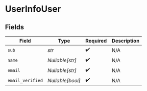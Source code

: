 # UserInfoUser


## Fields

| Field              | Type               | Required           | Description        |
| ------------------ | ------------------ | ------------------ | ------------------ |
| `sub`              | *str*              | :heavy_check_mark: | N/A                |
| `name`             | *Nullable[str]*    | :heavy_check_mark: | N/A                |
| `email`            | *Nullable[str]*    | :heavy_check_mark: | N/A                |
| `email_verified`   | *Nullable[bool]*   | :heavy_check_mark: | N/A                |
